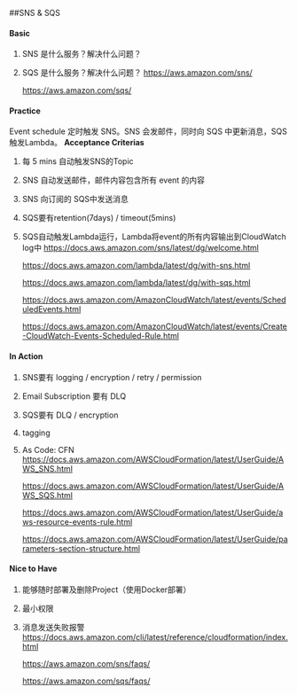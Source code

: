 ##SNS & SQS
#### **Basic**
1. SNS 是什么服务？解决什么问题？

2. SQS 是什么服务？解决什么问题？
   https://aws.amazon.com/sns/

   https://aws.amazon.com/sqs/

#### **Practice**
Event schedule 定时触发 SNS。SNS 会发邮件，同时向 SQS 中更新消息，SQS 触发Lambda。
**Acceptance Criterias**

1. 每 5 mins 自动触发SNS的Topic

2. SNS 自动发送邮件，邮件内容包含所有 event 的内容

3. SNS 向订阅的 SQS中发送消息

4. SQS要有retention(7days) / timeout(5mins)

5. SQS自动触发Lambda运行，Lambda将event的所有内容输出到CloudWatch log中
   https://docs.aws.amazon.com/sns/latest/dg/welcome.html

   https://docs.aws.amazon.com/lambda/latest/dg/with-sns.html

   https://docs.aws.amazon.com/lambda/latest/dg/with-sqs.html

   https://docs.aws.amazon.com/AmazonCloudWatch/latest/events/ScheduledEvents.html

   https://docs.aws.amazon.com/AmazonCloudWatch/latest/events/Create-CloudWatch-Events-Scheduled-Rule.html

#### **In Action**
1. SNS要有 logging / encryption / retry / permission

2. Email Subscription 要有 DLQ

3. SQS要有 DLQ / encryption

4. tagging

5. As Code: CFN
   https://docs.aws.amazon.com/AWSCloudFormation/latest/UserGuide/AWS_SNS.html

   https://docs.aws.amazon.com/AWSCloudFormation/latest/UserGuide/AWS_SQS.html

   https://docs.aws.amazon.com/AWSCloudFormation/latest/UserGuide/aws-resource-events-rule.html

   https://docs.aws.amazon.com/AWSCloudFormation/latest/UserGuide/parameters-section-structure.html

#### **Nice to Have**
1. 能够随时部署及删除Project（使用Docker部署）

2. 最小权限

3. 消息发送失败报警
   https://docs.aws.amazon.com/cli/latest/reference/cloudformation/index.html

   https://aws.amazon.com/sns/faqs/

   https://aws.amazon.com/sqs/faqs/